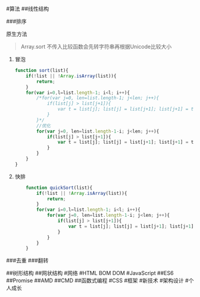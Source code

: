 #算法
##线性结构

###排序

原生方法
>Array.sort 不传入比较函数会先转字符串再根据Unicode比较大小
    
1. 冒泡
    ```javascript 1.5
    function sort(list){
        if(!list || !Array.isArray(list)){
            return;
        }
        for(var i=0,l=list.length-1; i<l; i++){
            /*for(var j=0, len=list.length-1; j<len; j++){
                if(list[j] > list[j+1]){
                    var t = list[j]; list[j] = list[j+1]; list[j+1] = t;
                }
            }*/
            //优化
            for(var j=0, len=list.length-1-i; j<len; j++){
                if(list[j] > list[j+1]){
                    var t = list[j]; list[j] = list[j+1]; list[j+1] = t;
                }
            }
        }
    }
    ```
    
2. 快排
    
    ``` javascript 1.5
        function quickSort(list){
            if(!list || !Array.isArray(list)){
                return;
            }   
            for(var i=0,l=list.length-1; i<l; i++){
                for(var j=0, len=list.length-1-i; j<len; j++){
                    if(list[j] > list[j+1]){
                        var t = list[j]; list[j] = list[j+1]; list[j+1] = t;
                    }
                }
            }   
        }
    ```
###去重
###翻转

##树形结构
##网状结构
#网络
#HTML  BOM  DOM
#JavaScript
##ES6
##Promise
##AMD
##CMD
##函数式编程
#CSS
#框架
#新技术
#架构设计
#个人成长
